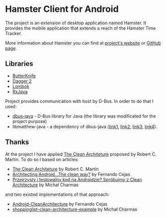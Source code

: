 Hamster Client for Android
==========================

The project is an extension of desktop application named Hamster.
It provides the mobile application that extends a reach of the Hamster Time Tracker.

More information about Hamster you can find at [project's website][projecthamster]
or [GitHub page][projecthamster-github].



Libraries
---------

 * [ButterKnife][butterknife]
 * [Dagger 2][dagger2]
 * [Lombok][lombok]
 * [RxJava][rxjava]

Project provides communication with host by D-Bus. In order to do that I used:

 * [dbus-java][dbus-java] - D-Bus library for Java
     (the library was modificated for the project purpose)
 * libmatthew-java - a dependency of dbus-java ([link1][libmatthew-java-1],
     [link2][libmatthew-java-2], [link3][libmatthew-java-3], [link4][libmatthew-java-4]).



Thanks
------

At the project I have applied [The Clean Architeture][the-clean-architecture]
proposed by Robert C. Martin.
To do so I based on articles:

 * [The Clean Architeture][the-clean-architecture] by Robert C. Martin
 * [Architecting Android…The clean way?][the-clean-way] by Fernando Cejas
 * [Przejrzysty i testowalny kod na Androidzie? Spróbujmy z Clean Architecture][progmag-ca]
     by Michał Charmas

and two existed implementations of that approach:

 * [Android-CleanArchitecture][android-cleanarchitecture] by Fernando Cejas
 * [shoppinglist-clean-architecture-example][shoppinglist] by Michał Charmas



 [projecthamster]: https://projecthamster.wordpress.com
 [projecthamster-github]: https://github.com/projecthamster/hamster
 [dagger2]: http://google.github.io/dagger/
 [butterknife]: http://jakewharton.github.io/butterknife
 [rxjava]: https://github.com/ReactiveX/RxJava
 [lombok]: https://projectlombok.org
 [dbus-java]: https://github.com/rynkowsg/dbus-java
 [libmatthew-java-1]: http://www.java2s.com/Code/JarDownload/libmatthew/libmatthew-0.8-x86_64-sources.jar.zip
 [libmatthew-java-2]: https://speakerdeck.com/jakewharton/android-apps-with-dagger-devoxx-2013
 [libmatthew-java-3]: https://github.com/rynkowsg/libmatthew-java
 [libmatthew-java-4]: https://bitbucket.org/rynkowsg/libmatthew-java
 [the-clean-architecture]: http://blog.8thlight.com/uncle-bob/2012/08/13/the-clean-architecture.html
 [the-clean-way]: http://fernandocejas.com/2014/09/03/architecting-android-the-clean-way/
 [progmag-ca]: http://programistamag.pl/przejrzysty-i-testowalny-kod-na-androidzie-sprobujmy-z-clean-architecture/
 [android-cleanarchitecture]: https://github.com/android10/Android-CleanArchitecture
 [shoppinglist]: https://github.com/mcharmas/shoppinglist-clean-architecture-example
